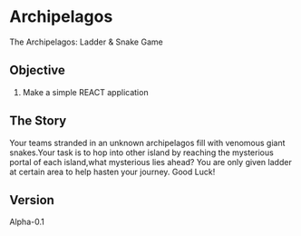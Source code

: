 # Archipelagos
The Archipelagos: Ladder &amp; Snake Game

## Objective
1. Make a simple REACT application

## The Story
Your teams stranded in an unknown archipelagos fill with venomous giant snakes.Your task is to hop into other island by reaching the mysterious portal of each island,what mysterious lies ahead? You are only given ladder at certain area to help hasten your journey. Good Luck!

## Version
Alpha-0.1
